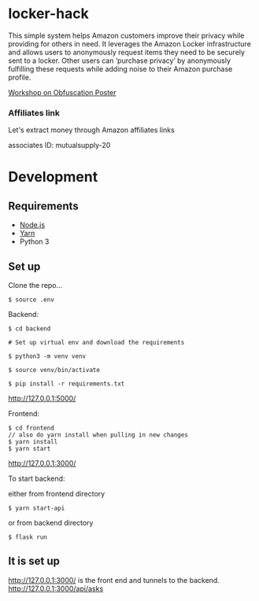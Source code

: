 # locker-hack
This simple system helps Amazon customers improve their privacy while providing for others in need. It leverages the Amazon Locker infrastructure  and allows users to anonymously request  items they need to be securely sent to a locker.  Other users can ‘purchase privacy’ by anonymously fulfilling these requests while adding noise to their Amazon purchase profile.


[Workshop on Obfuscation Poster](https://docs.google.com/presentation/d/1DY58HAHGyYpKlxFrMIPpR8vLTYD1IAxzyV8kDkAF40g/)



### Affiliates link

Let's extract money through Amazon affiliates  links

associates ID:
mutualsupply-20


# Development

## Requirements

- [Node.js](https://nodejs.org/)
- [Yarn](https://yarnpkg.com/)
- Python 3


## Set up

Clone the repo...

```
$ source .env
```

Backend:

```
$ cd backend

# Set up virtual env and download the requirements

$ python3 -m venv venv

$ source venv/bin/activate

$ pip install -r requirements.txt

```

http://127.0.0.1:5000/

Frontend:
```
$ cd frontend
// also do yarn install when pulling in new changes
$ yarn install
$ yarn start
```
http://127.0.0.1:3000/

To start backend:

either from frontend directory
```
$ yarn start-api
```
or from backend directory
```
$ flask run
```

## It is set up

http://127.0.0.1:3000/ is the front end and tunnels to the backend.
http://127.0.0.1:3000/api/asks

